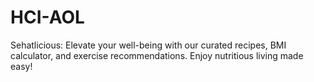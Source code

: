 # HCI-AOL
Sehatlicious: Elevate your well-being with our curated recipes, BMI calculator, and exercise recommendations. Enjoy nutritious living made easy!
